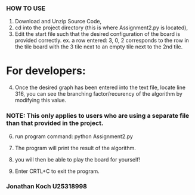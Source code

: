### HOW TO USE ###

1. Download and Unzip Source Code,
2. cd into the project directory (this is where Assignment2.py is located),
3. Edit the start file such that the desired configuration of the board is provided correctly.
ex. a row entered: 3, 0, 2 corresponds to the row in the tile board with the 3 tile next to an empty tile next to the 2nd tile.

# For developers:

4. Once the desired graph has been entered into the text file, locate line 316, you can see the branching factor/recurency of the algorithm by modifying this value.

### NOTE: This only applies to users who are using a separate file than that provided in the project. ###

6. run program command: python Assignment2.py
7. The program will print the result of the algorithm. 
8. you will then be able to play the board for yourself!

9. Enter CRTL+C to exit the program.

### Jonathan Koch U25318998
